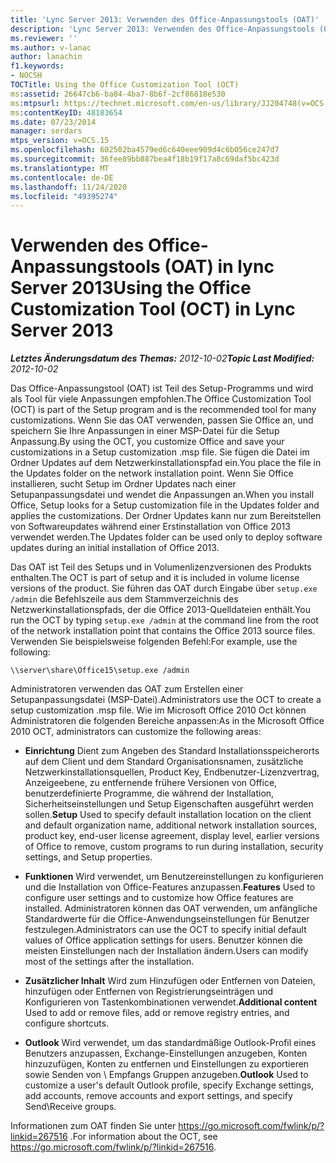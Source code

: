 ```yaml
---
title: 'Lync Server 2013: Verwenden des Office-Anpassungstools (OAT)'
description: 'Lync Server 2013: Verwenden des Office-Anpassungstools (OAT)'
ms.reviewer: ''
ms.author: v-lanac
author: lanachin
f1.keywords:
- NOCSH
TOCTitle: Using the Office Customization Tool (OCT)
ms:assetid: 26647cb6-ba84-4ba7-8b6f-2cf86818e530
ms:mtpsurl: https://technet.microsoft.com/en-us/library/JJ204748(v=OCS.15)
ms:contentKeyID: 48183654
ms.date: 07/23/2014
manager: serdars
mtps_version: v=OCS.15
ms.openlocfilehash: 602502ba4579ed6c640eee909d4c6b056ce247d7
ms.sourcegitcommit: 36fee89bb887bea4f18b19f17a8c69daf5bc423d
ms.translationtype: MT
ms.contentlocale: de-DE
ms.lasthandoff: 11/24/2020
ms.locfileid: "49395274"
---
```

# <a name="using-the-office-customization-tool-oct-in-lync-server-2013"></a><span data-ttu-id="d3b2f-103">Verwenden des Office-Anpassungstools (OAT) in lync Server 2013</span><span class="sxs-lookup"><span data-stu-id="d3b2f-103">Using the Office Customization Tool (OCT) in Lync Server 2013</span></span>

<div data-xmlns="http://www.w3.org/1999/xhtml">

<div class="topic" data-xmlns="http://www.w3.org/1999/xhtml" data-msxsl="urn:schemas-microsoft-com:xslt" data-cs="https://msdn.microsoft.com/">

<div data-asp="https://msdn2.microsoft.com/asp">



</div>

<div id="mainSection">

<div id="mainBody"><span data-ttu-id="d3b2f-104">

<span> </span></span><span class="sxs-lookup"><span data-stu-id="d3b2f-104">

<span> </span></span></span>

<span data-ttu-id="d3b2f-105">_**Letztes Änderungsdatum des Themas:** 2012-10-02_</span><span class="sxs-lookup"><span data-stu-id="d3b2f-105">_**Topic Last Modified:** 2012-10-02_</span></span>

<span data-ttu-id="d3b2f-106">Das Office-Anpassungstool (OAT) ist Teil des Setup-Programms und wird als Tool für viele Anpassungen empfohlen.</span><span class="sxs-lookup"><span data-stu-id="d3b2f-106">The Office Customization Tool (OCT) is part of the Setup program and is the recommended tool for many customizations.</span></span> <span data-ttu-id="d3b2f-107">Wenn Sie das OAT verwenden, passen Sie Office an, und speichern Sie Ihre Anpassungen in einer MSP-Datei für die Setup Anpassung.</span><span class="sxs-lookup"><span data-stu-id="d3b2f-107">By using the OCT, you customize Office and save your customizations in a Setup customization .msp file.</span></span> <span data-ttu-id="d3b2f-108">Sie fügen die Datei im Ordner Updates auf dem Netzwerkinstallationspfad ein.</span><span class="sxs-lookup"><span data-stu-id="d3b2f-108">You place the file in the Updates folder on the network installation point.</span></span> <span data-ttu-id="d3b2f-109">Wenn Sie Office installieren, sucht Setup im Ordner Updates nach einer Setupanpassungsdatei und wendet die Anpassungen an.</span><span class="sxs-lookup"><span data-stu-id="d3b2f-109">When you install Office, Setup looks for a Setup customization file in the Updates folder and applies the customizations.</span></span> <span data-ttu-id="d3b2f-110">Der Ordner Updates kann nur zum Bereitstellen von Softwareupdates während einer Erstinstallation von Office 2013 verwendet werden.</span><span class="sxs-lookup"><span data-stu-id="d3b2f-110">The Updates folder can be used only to deploy software updates during an initial installation of Office 2013.</span></span>

<span data-ttu-id="d3b2f-111">Das OAT ist Teil des Setups und in Volumenlizenzversionen des Produkts enthalten.</span><span class="sxs-lookup"><span data-stu-id="d3b2f-111">The OCT is part of setup and it is included in volume license versions of the product.</span></span> <span data-ttu-id="d3b2f-112">Sie führen das OAT durch Eingabe über `setup.exe /admin` die Befehlszeile aus dem Stammverzeichnis des Netzwerkinstallationspfads, der die Office 2013-Quelldateien enthält.</span><span class="sxs-lookup"><span data-stu-id="d3b2f-112">You run the OCT by typing `setup.exe /admin` at the command line from the root of the network installation point that contains the Office 2013 source files.</span></span> <span data-ttu-id="d3b2f-113">Verwenden Sie beispielsweise folgenden Befehl:</span><span class="sxs-lookup"><span data-stu-id="d3b2f-113">For example, use the following:</span></span>

`\\server\share\Office15\setup.exe /admin`

<span data-ttu-id="d3b2f-114">Administratoren verwenden das OAT zum Erstellen einer Setupanpassungsdatei (MSP-Datei).</span><span class="sxs-lookup"><span data-stu-id="d3b2f-114">Administrators use the OCT to create a setup customization .msp file.</span></span> <span data-ttu-id="d3b2f-115">Wie im Microsoft Office 2010 Oct können Administratoren die folgenden Bereiche anpassen:</span><span class="sxs-lookup"><span data-stu-id="d3b2f-115">As in the Microsoft Office 2010 OCT, administrators can customize the following areas:</span></span>

  - <span data-ttu-id="d3b2f-116">**Einrichtung** Dient zum Angeben des Standard Installationsspeicherorts auf dem Client und dem Standard Organisationsnamen, zusätzliche Netzwerkinstallationsquellen, Product Key, Endbenutzer-Lizenzvertrag, Anzeigeebene, zu entfernende frühere Versionen von Office, benutzerdefinierte Programme, die während der Installation, Sicherheitseinstellungen und Setup Eigenschaften ausgeführt werden sollen.</span><span class="sxs-lookup"><span data-stu-id="d3b2f-116">**Setup** Used to specify default installation location on the client and default organization name, additional network installation sources, product key, end-user license agreement, display level, earlier versions of Office to remove, custom programs to run during installation, security settings, and Setup properties.</span></span>

  - <span data-ttu-id="d3b2f-117">**Funktionen** Wird verwendet, um Benutzereinstellungen zu konfigurieren und die Installation von Office-Features anzupassen.</span><span class="sxs-lookup"><span data-stu-id="d3b2f-117">**Features** Used to configure user settings and to customize how Office features are installed.</span></span> <span data-ttu-id="d3b2f-118">Administratoren können das OAT verwenden, um anfängliche Standardwerte für die Office-Anwendungseinstellungen für Benutzer festzulegen.</span><span class="sxs-lookup"><span data-stu-id="d3b2f-118">Administrators can use the OCT to specify initial default values of Office application settings for users.</span></span> <span data-ttu-id="d3b2f-119">Benutzer können die meisten Einstellungen nach der Installation ändern.</span><span class="sxs-lookup"><span data-stu-id="d3b2f-119">Users can modify most of the settings after the installation.</span></span>

  - <span data-ttu-id="d3b2f-120">**Zusätzlicher Inhalt** Wird zum Hinzufügen oder Entfernen von Dateien, hinzufügen oder Entfernen von Registrierungseinträgen und Konfigurieren von Tastenkombinationen verwendet.</span><span class="sxs-lookup"><span data-stu-id="d3b2f-120">**Additional content** Used to add or remove files, add or remove registry entries, and configure shortcuts.</span></span>

  - <span data-ttu-id="d3b2f-121">**Outlook** Wird verwendet, um das standardmäßige Outlook-Profil eines Benutzers anzupassen, Exchange-Einstellungen anzugeben, Konten hinzuzufügen, Konten zu entfernen und Einstellungen zu exportieren sowie Senden von \\ Empfangs Gruppen anzugeben.</span><span class="sxs-lookup"><span data-stu-id="d3b2f-121">**Outlook** Used to customize a user's default Outlook profile, specify Exchange settings, add accounts, remove accounts and export settings, and specify Send\\Receive groups.</span></span>

<span data-ttu-id="d3b2f-122">Informationen zum OAT finden Sie unter <https://go.microsoft.com/fwlink/p/?linkid=267516> .</span><span class="sxs-lookup"><span data-stu-id="d3b2f-122">For information about the OCT, see <https://go.microsoft.com/fwlink/p/?linkid=267516>.</span></span>

<span data-ttu-id="d3b2f-123"></div>

<span> </span>

</div>

</div>

</span><span class="sxs-lookup"><span data-stu-id="d3b2f-123"></div>

<span> </span>

</div>

</div>

</span></span></div>

